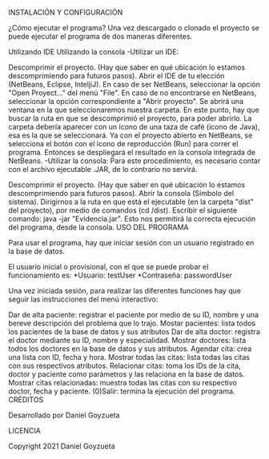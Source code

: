 INSTALACIÓN Y CONFIGURACIÓN

¿Cómo ejecutar el programa? Una vez descargado o clonado el proyecto se puede ejecutar el programa de dos maneras diferentes.

Utilizando IDE
Utilizando la consola
-Utilizar un IDE:

Descomprimir el proyecto. (Hay que saber en qué ubicación lo estamos descomprimiendo para futuros pasos).
Abrir el IDE de tu elección (NetBeans, Eclipse, InteljiJ).
En caso de ser NetBeans, seleccionar la opción "Open Proyect..." del menú "File". En caso de no encontrarse en NetBeans, seleccionar la opción correspondiente a "Abrir proyecto".
Se abrirá una ventana en la que seleccionaremos nuestra carpeta. En este punto, hay que buscar la ruta en que se descomprimió el proyecto, para poder abrirlo. La carpeta debería aparecer con un ícono de una taza de café (ícono de Java), esa es la que se seleccionará.
Ya con el proyecto abierto en NetBeans, se selecciona el botón con el ícono de reproducción (Run) para correr el programa. Entonces se despliegará el resultado en la consola integrada de NetBeans.
-Utilizar la consola: Para este procedimiento, es necesario contar con el archivo ejecutable .JAR, de lo contrario no servirá.

Descomprimir el proyecto. (Hay que saber en qué ubicación lo estamos descomprimiendo para futuros pasos).
Abrir la consola (Símbolo del sistema).
Dirigirnos a la ruta en que está el ejecutable (en la carpeta "dist" del proyecto), por medio de comandos (cd /dist).
Escribir el siguiente comando: java -jar "Evidencia.jar". Esto nos permitirá la correcta ejecución del programa, desde la consola.
USO DEL PROGRAMA

Para usar el programa, hay que iniciar sesión con un usuario registrado en la base de datos.

El usuario inicial o provisional, con el que se puede probar el funcionamiento es: *Usuario: testUser *Contraseña: passwordUser

Una vez iniciada sesión, para realizar las diferentes funciones hay que seguir las instrucciones del menú interactivo:

Dar de alta paciente: registrar el paciente por medio de su ID, nombre y una bereve descripción del problema que lo trajo.
Mostar pacientes: lista todos los pacientes de la base de datos y sus atributos
Dar de alta doctor: registra el doctor mediante su ID, nombre y especialidad.
Mostrar doctores: lista todos los doctores en la base de datos y sus atributos.
Agendar cita: crea una lista con ID, fecha y hora.
Mostrar todas las citas: lista todas las citas con sus respectivos atributos.
Relacionar citas: toma los IDs de la cita, doctor y paciente como parámetros y las relaciona en la base de datos.
Mostrar citas relacionadas: muestra todas las citas con su respectivo doctor, fecha y paciente.
(0)Salir: termina la ejecución del programa.
CRÉDITOS

Desarrollado por Daniel Goyzueta

LICENCIA

Copyright 2021 Daniel Goyzueta


